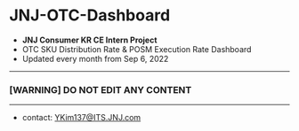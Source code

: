 # JNJ-OTC-Dashboard
- **JNJ Consumer KR CE Intern Project**
- OTC SKU Distribution Rate &amp; POSM Execution Rate Dashboard
- Updated every month from Sep 6, 2022
---
### [WARNING] DO NOT EDIT ANY CONTENT
---
- contact: YKim137@ITS.JNJ.com
